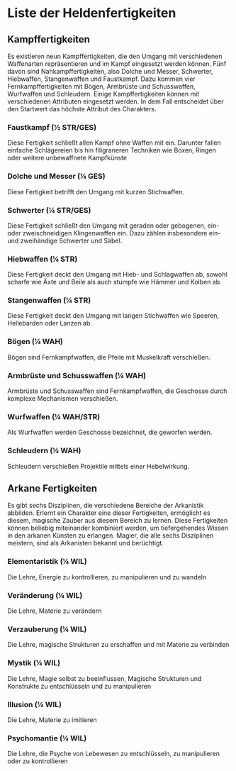 # Liste der Heldenfertigkeiten
## Kampffertigkeiten
 
Es existieren neun Kampffertigkeiten, die den Umgang mit verschiedenen Waffenarten repräsentieren und im Kampf eingesetzt werden können. Fünf davon sind Nahkampffertigkeiten, also Dolche und Messer, Schwerter, Hiebwaffen, Stangenwaffen und Faustkampf. Dazu kommen vier Fernkampffertigkeiten mit Bögen, Armbrüste und Schusswaffen, Wurfwaffen und Schleudern. Einige Kampffertigkeiten können mit verschiedenen Attributen eingesetzt werden. In dem Fall entscheidet über den Startwert das höchste Attribut des Charakters.
 
### Faustkampf (½ STR/GES)
 
Diese Fertigkeit schließt allen Kampf ohne Waffen mit ein. Darunter fallen einfache Schlägereien bis hin filigraneren Techniken wie Boxen, Ringen oder weitere unbewaffnete Kampfkünste
 
### Dolche und Messer (¼ GES)
 
Diese Fertigkeit betrifft den Umgang mit kurzen Stichwaffen.
 
### Schwerter (¼ STR/GES)
 
Diese Fertigkeit schließt den Umgang mit geraden oder gebogenen, ein- oder zweischneidigen Klingenwaffen ein. Dazu zählen insbesondere ein- und zweihändige Schwerter und Säbel.
 
### Hiebwaffen (¼ STR)
 
Diese Fertigkeit deckt den Umgang mit Hieb- und Schlagwaffen ab, sowohl scharfe wie Äxte und Beile als auch stumpfe wie Hämmer und Kolben ab.
 
### Stangenwaffen (¼ STR)
 
Diese Fertigkeit deckt den Umgang mit langen Stichwaffen wie Speeren, Hellebarden oder Lanzen ab.
 
### Bögen (¼ WAH)
 
Bögen sind Fernkampfwaffen, die Pfeile mit Muskelkraft verschießen.
 
### Armbrüste und Schusswaffen (¼ WAH)
 
Armbrüste und Schusswaffen sind Fernkampfwaffen, die Geschosse durch komplexe Mechanismen verschießen.
 
### Wurfwaffen (¼ WAH/STR)
 
Als Wurfwaffen werden Geschosse bezeichnet, die geworfen werden.
 
### Schleudern (¼ WAH)
 
Schleudern verschießen Projektile mittels einer Hebelwirkung.
 
## Arkane Fertigkeiten
 
Es gibt sechs Disziplinen, die verschiedene Bereiche der Arkanistik abbilden. Erlernt ein Charakter eine dieser Fertigkeiten, ermöglicht es diesem, magische Zauber aus diesem Bereich zu lernen. Diese Fertigkeiten können beliebig miteinander kombiniert werden, um tiefergehendes Wissen in den arkanen Künsten zu erlangen. Magier, die alle sechs Disziplinen meistern, sind als Arkanisten bekannt und berüchtigt.
 
### Elementaristik (¼ WIL)
 
Die Lehre, Energie zu kontrollieren, zu manipulieren und zu wandeln
 
### Veränderung (¼ WIL)
 
Die Lehre, Materie zu verändern
 
### Verzauberung (¼ WIL)
 
Die Lehre, magische Strukturen zu erschaffen und mit Materie zu verbinden
 
### Mystik (¼ WIL)
 
Die Lehre, Magie selbst zu beeinflussen, Magische Strukturen und Konstrukte zu entschlüsseln und zu manipulieren
 
### Illusion (¼ WIL)
 
Die Lehre, Materie zu imitieren
 
### Psychomantie (¼ WIL)
 
Die Lehre, die Psyche von Lebewesen zu entschlüsseln, zu manipulieren oder zu kontrollieren

